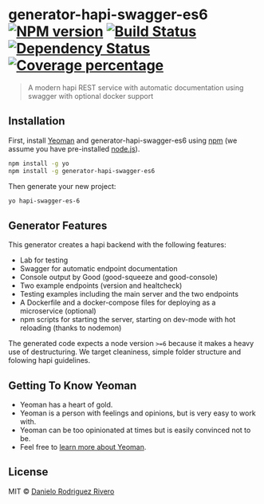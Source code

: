 # generator-hapi-swagger-es6 [![NPM version][npm-image]][npm-url] [![Build Status][travis-image]][travis-url] [![Dependency Status][daviddm-image]][daviddm-url] [![Coverage percentage][coveralls-image]][coveralls-url]
> A modern hapi REST service with automatic documentation using swagger with optional docker support

## Installation

First, install [Yeoman](http://yeoman.io) and generator-hapi-swagger-es6 using [npm](https://www.npmjs.com/) (we assume you have pre-installed [node.js](https://nodejs.org/)).

```bash
npm install -g yo
npm install -g generator-hapi-swagger-es6
```

Then generate your new project:

```bash
yo hapi-swagger-es-6
```

## Generator Features

This generator creates a hapi backend with the following features:

* Lab for testing
* Swagger for automatic endpoint documentation
* Console output by Good (good-squeeze and good-console)
* Two example endpoints (version and healtcheck)
* Testing examples including the main server and the two endpoints
* A Dockerfile and a docker-compose files for deploying as a microservice (optional)
* npm scripts for starting the server, starting on dev-mode with hot reloading (thanks to nodemon)

The generated code expects a node version `>=6` because it makes a heavy use of destructuring.
We target cleaniness, simple folder structure and folowing hapi guidelines.

## Getting To Know Yeoman

 * Yeoman has a heart of gold.
 * Yeoman is a person with feelings and opinions, but is very easy to work with.
 * Yeoman can be too opinionated at times but is easily convinced not to be.
 * Feel free to [learn more about Yeoman](http://yeoman.io/).

## License

MIT © [Danielo Rodriguez Rivero](https://danielorodriguez.com)


[npm-image]: https://badge.fury.io/js/generator-hapi-swagger-es6.svg
[npm-url]: https://npmjs.org/package/generator-hapi-swagger-es6
[travis-image]: https://travis-ci.org/danielo515/generator-hapi-swagger-es6.svg?branch=master
[travis-url]: https://travis-ci.org/danielo515/generator-hapi-swagger-es6
[daviddm-image]: https://david-dm.org/danielo515/generator-hapi-swagger-es6.svg?theme=shields.io
[daviddm-url]: https://david-dm.org/danielo515/generator-hapi-swagger-es6
[coveralls-image]: https://coveralls.io/repos/danielo515/generator-hapi-swagger-es6/badge.svg
[coveralls-url]: https://coveralls.io/r/danielo515/generator-hapi-swagger-es6
